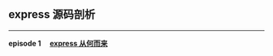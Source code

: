 ## express 源码剖析

- - - 

**episode 1 &emsp;[express 从何而来](https://github.com/foobull/explore-express/blob/master/collection/episode1.md)**


